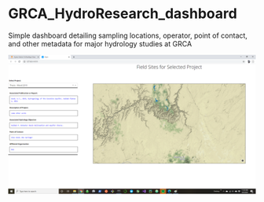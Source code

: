 # GRCA_HydroResearch_dashboard
Simple dashboard detailing sampling locations, operator, point of contact, and other metadata for major hydrology studies at GRCA

![Distr-GRCA-Pollutants](/image.png)
